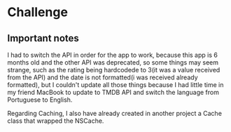 # Challenge
## Important notes
I had to switch the API in order for the app to work, because this app is 6 months old and the other API was deprecated, so some things may seem strange, such as the rating being hardcodede to 3(it was a value received from the API) and the date is not formatted(i was received already formatted), but I couldn't update all those things because I had little time in my friend MacBook to update to TMDB API and switch the language from Portuguese to English.

Regarding Caching, I also have already created in another project a Cache class that wrapped the NSCache.
